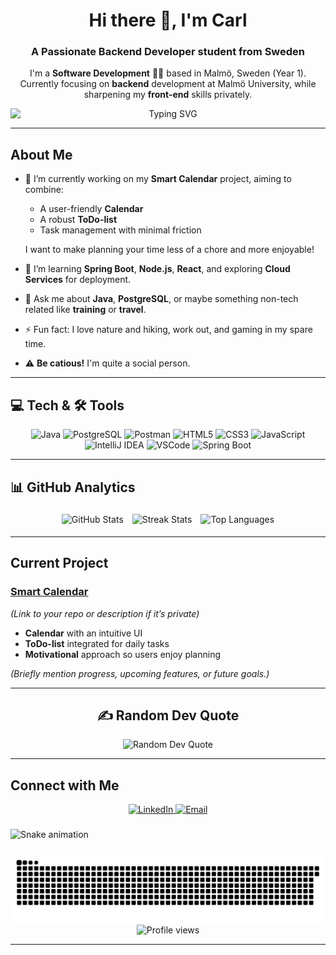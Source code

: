 <!-- Intro & Title -->
<h1 align="center">Hi there 👋, I'm Carl</h1>
<h3 align="center">A Passionate Backend Developer student from Sweden</h3>

<!-- Short bio or "about me" section -->
<p align="center">
  I'm a <strong>Software Development</strong> 🧑‍🎓 based in Malmö, Sweden (Year 1).<br/>
  Currently focusing on <strong>backend</strong> development at Malmö University, while sharpening my <strong>front-end</strong> skills privately.
</p>

<div align="center">
  <img src="https://readme-typing-svg.herokuapp.com?size=25&width=500&duration=5000&color=00C04B&lines=    Software+Developer+Student;  Back-end  Front-end  Database; Current+Project:+Smart+Calendar" 
  alt="Typing SVG" style="display:block; margin:0 auto;" />
</div>





---

## About Me

- 🔭 I’m currently working on my **Smart Calendar** project, aiming to combine:
  - A user-friendly **Calendar**  
  - A robust **ToDo-list**  
  - Task management with minimal friction  

  I want to make planning your time less of a chore and more enjoyable!

- 🌱 I’m learning **Spring Boot**, **Node.js**, **React**, and exploring **Cloud Services** for deployment.  
- 💬 Ask me about **Java**, **PostgreSQL**, or maybe something non-tech related like **training** or **travel**.  
- ⚡ Fun fact: I love nature and hiking, work out, and gaming in my spare time.
- ⚠️ **Be catious!** I'm quite a social person.

---

## 💻 Tech & 🛠️ Tools

<p align="center">
  <!-- Java -->
  <img src="https://img.shields.io/badge/Java-%23ED8B00.svg?style=for-the-badge&logo=java&logoColor=white" alt="Java" />
  
  <!-- PostgreSQL -->
  <img src="https://img.shields.io/badge/PostgreSQL-316192?style=for-the-badge&logo=postgresql&logoColor=white" alt="PostgreSQL" />
  
  <!-- Postman -->
  <img src="https://img.shields.io/badge/Postman-FF6C37?style=for-the-badge&logo=postman&logoColor=white" alt="Postman" />
  
  <!-- HTML5 -->
  <img src="https://img.shields.io/badge/HTML5-E34F26.svg?style=for-the-badge&logo=html5&logoColor=white" alt="HTML5" />
  
  <!-- CSS3 -->
  <img src="https://img.shields.io/badge/CSS3-%231572B6.svg?style=for-the-badge&logo=css3&logoColor=white" alt="CSS3" />
  
  <!-- JavaScript -->
  <img src="https://img.shields.io/badge/JavaScript-%23F7DF1E.svg?style=for-the-badge&logo=javascript&logoColor=black" alt="JavaScript" />
  
  <!-- IntelliJ IDEA -->
  <img src="https://img.shields.io/badge/IntelliJ%20IDEA-000000.svg?style=for-the-badge&logo=intellij-idea&logoColor=white" alt="IntelliJ IDEA" />
  
  <!-- VSCode -->
  <img src="https://img.shields.io/badge/VSCode-007ACC.svg?style=for-the-badge&logo=visual-studio-code&logoColor=white" alt="VSCode" />
  
  <!-- Spring Boot -->
  <img src="https://img.shields.io/badge/Spring%20Boot-6DB33F.svg?style=for-the-badge&logo=spring-boot&logoColor=white" alt="Spring Boot" />
</p>

---

## 📊 GitHub Analytics

<div align="center">
  <img src="https://github-readme-stats.vercel.app/api?username=Carlsmeister&show_icons=true&theme=shadow_green&hide_border=false&include_all_commits=true&count_private=true" alt="GitHub Stats" style="display: inline-block; margin: 5px;"/>
  <img src="https://nirzak-streak-stats.vercel.app/?user=Carlsmeister&theme=shadow_green&hide_border=false" alt="Streak Stats" style="display: inline-block; margin: 5px;"/>
  <img src="https://github-readme-stats.vercel.app/api/top-langs/?username=Carlsmeister&theme=shadow_green&hide_border=false&include_all_commits=true&count_private=true&layout=compact" alt="Top Languages" style="display: inline-block; margin: 5px;"/>
</div>


---

## Current Project

### [Smart Calendar](https://github.com/Carlsmeister/Smart-Calendar) 
*(Link to your repo or description if it’s private)*
- **Calendar** with an intuitive UI  
- **ToDo-list** integrated for daily tasks  
- **Motivational** approach so users enjoy planning  

*(Briefly mention progress, upcoming features, or future goals.)*

---

<h2 align="center">✍️ Random Dev Quote</h2>
<div align="center">
  <img src="https://quotes-github-readme.vercel.app/api?type=horizontal&theme=merko" alt="Random Dev Quote"/>
</div>


---

## Connect with Me

<p align="center">
  <a href="https://www.linkedin.com/in/your-linkedin-profile/" target="_blank">
    <img src="https://img.shields.io/badge/LinkedIn-0e76a8?style=for-the-badge&logo=linkedin&logoColor=white" alt="LinkedIn"/>
  </a>
  <a href="mailto:your-email@example.com" target="_blank">
    <img src="https://img.shields.io/badge/Email-D14836?style=for-the-badge&logo=gmail&logoColor=white" alt="Email"/>
  </a>
</p>

###

<img src="https://raw.githubusercontent.com/maurodesouza/maurodesouza/output/snake.svg" alt="Snake animation" />

###

<p align="center">
  <picture>
    <source media="(prefers-color-scheme: dark)" srcset="https://raw.githubusercontent.com/Carlsmeister/Carlsmeister/output/snake.svg" />
    <source media="(prefers-color-scheme: light)" srcset="https://raw.githubusercontent.com/Carlsmeister/Carlsmeister/output/snake.svg" />
    <img src="https://raw.githubusercontent.com/Carlsmeister/Carlsmeister/output/snake.svg" alt="GitHub Snake Animation" />
  </picture>
  <br/>
  <img src="https://komarev.com/ghpvc/?username=Carlsmeister&label=Profile%20views&color=blueviolet&style=flat" alt="Profile views" />
</p>



---
